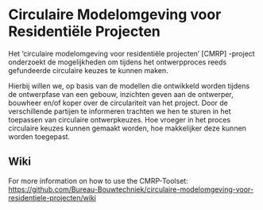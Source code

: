 # Circulaire Modelomgeving voor Residentiële Projecten
Het ‘circulaire modelomgeving voor residentiële projecten’ [CMRP] -project onderzoekt de mogelijkheden om tijdens het ontwerpproces reeds gefundeerde circulaire keuzes te kunnen maken. 

Hierbij willen we, op basis van de modellen die ontwikkeld worden tijdens de ontwerpfase van een gebouw, inzichten geven aan de ontwerper, bouwheer en/of koper over de circulariteit van het project. 
Door de verschillende partijen te informeren trachten we hen te sturen in het toepassen van circulaire ontwerpkeuzes. 
Hoe vroeger in het proces circulaire keuzes kunnen gemaakt worden, hoe makkelijker deze kunnen worden toegepast.

## Wiki
For more information on how to use the CMRP-Toolset:
https://github.com/Bureau-Bouwtechniek/circulaire-modelomgeving-voor-residentiele-projecten/wiki
